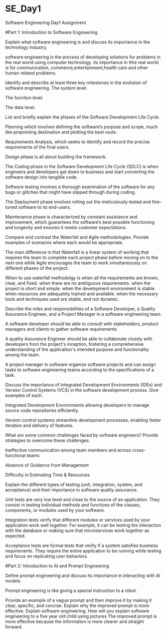 # SE_Day1
Software Engineering Day1 Assignment

#Part 1: Introduction to Software Engineering

Explain what software engineering is and discuss its importance in the technology industry.

software engineering is the process of developing solutions for problems in the real world using computer technology.
its importance in tthe real world is for communication, commerce,entertainment,health care and other human related problems. 


Identify and describe at least three key milestones in the evolution of software engineering.
The system level.

The function level.

The data level.

List and briefly explain the phases of the Software Development Life Cycle.

Planning which involves defining the software’s purpose and scope, much like pinpointing  destination and plotting the best route.

Requirements Analysis, which  seeks to identify and record the precise requirements of the final users. 

 Design phase is all about building the framework.

 The Coding phase in the Software Development Life Cycle (SDLC) is when engineers and developers get down to business and start converting the software design into tangible code.

 Software testing involves a thorough examination of the software for any bugs or glitches that might have slipped through during coding.
 
 The Deployment phase involves rolling out the meticulously tested and fine-tuned software to its end-users.
 
Maintenance phase is characterized by constant assistance and improvement, which guarantees the software’s best possible functioning and longevity and ensures it meets customer expectations.

  


Compare and contrast the Waterfall and Agile methodologies. Provide examples of scenarios where each would be appropriate.

The main difference is that Waterfall is a linear system of working that requires the team to complete each project phase before moving on to the next one while Agile encourages the team to work simultaneously on different phases of the project.

When to use waterfall methodolgy is when all the requirements are known, clear, and fixed.
when there are no ambiguous requirements. when the project is short and simple. when  the development environment is stable.
when resources are adequately trained and available.
when the necessary tools and techniques used are stable, and not dynamic.

Describe the roles and responsibilities of a Software Developer, a Quality Assurance Engineer, and a Project Manager in a software engineering team.

A software developer should be able to consult with stakeholders, product managers and clients to gather software requirements. 

A quality Assurance Engineer should be able to  collaborate closely with developers from the project's inception, fostering a comprehensive understanding of the application's intended purpose and functionality among the team.

A project manager in software organize software projects and can assign tasks to software engineering teams according to the specifications of a task.


Discuss the importance of Integrated Development Environments (IDEs) and Version Control Systems (VCS) in the software development process. Give examples of each.

 Integrated Development Environments allowing developers to manage source code repositories efficiently.

 
Version control systems streamline development processes, enabling faster iteration and delivery of features. 


What are some common challenges faced by software engineers? Provide strategies to overcome these challenges.

 Ineffective communication among team members and across cross-functional teams
 
  Absence of Guidance from Management 

  Difficulty in Estimating Time & Resources


Explain the different types of testing (unit, integration, system, and acceptance) and their importance in software quality assurance.

Unit tests are very low level and close to the source of an application. They consist in testing individual methods and functions of the classes, components, or modules used by your software.

Integration tests verify that different modules or services used by your application work well together. For example, it can be testing the interaction with the database or making sure that microservices work together as expected. 

Acceptance tests are formal tests that verify if a system satisfies business requirements. They require the entire application to be running while testing and focus on replicating user behaviors. 


#Part 2: Introduction to AI and Prompt Engineering


Define prompt engineering and discuss its importance in interacting with AI models.

Prompt engineering is like giving a special instruction  to a  robot.  

Provide an example of a vague prompt and then improve it by making it clear, specific, and concise. Explain why the improved prompt is more effective.
Explain  software engineering.
How will you explain software engineering to a five year old child using pictures
The improved prompt is more effective because the information is more clearer and straight forward.
